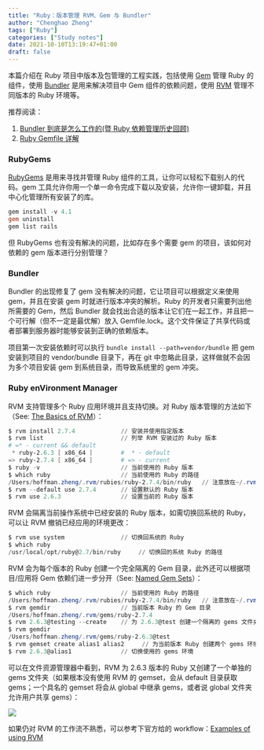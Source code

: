 ```yaml
---
title: "Ruby：版本管理 RVM、Gem 与 Bundler"
author: "Chenghao Zheng"
tags: ["Ruby"]
categories: ["Study notes"]
date: 2021-10-10T13:19:47+01:00
draft: false
---
```


本篇介绍在 Ruby 项目中版本及包管理的工程实践，包括使用 [Gem](https://rubygems.org/) 管理 Ruby 的组件，使用 [Bundler](https://bundler.io/) 是用来解决项目中 Gem 组件的依赖问题，使用 [RVM](https://rvm.io/) 管理不同版本的 Ruby 环境等。

推荐阅读：

1. [Bundler 到底是怎么工作的(暨 Ruby 依赖管理历史回顾)](https://ruby-china.org/topics/28453)
2. [Ruby Gemfile 详解](https://ruby-china.org/topics/26655)

### RubyGems

[RubyGems](https://rubygems.org/) 是用来寻找并管理 Ruby 组件的工具，让你可以轻松下载别人的代码。gem 工具允许你用一个单一命令完成下载以及安装，允许你一键卸载，并且中心化管理所有安装了的库。

```powershell
gem install -v 4.1
gem uninstall
gem list rails
```

但 RubyGems 也有没有解决的问题，比如存在多个需要 gem 的项目，该如何对依赖的 gem 版本进行分别管理？

### Bundler

Bundler 的出现修复了 gem 没有解决的问题，它让项目可以根据定义来使用 gem，并且在安装 gem 时就进行版本冲突的解析。Ruby 的开发者只需要列出他所需要的 Gem，然后 Bundler 就会找出合适的版本让它们在一起工作，并且把一个可行解（但不一定是最优解）放入 Gemfile.lock。这个文件保证了共享代码或者部署到服务器时能够安装到正确的依赖版本。

项目第一次安装依赖时可以执行 `bundle install --path=vendor/bundle` 把 gem 安装到项目的 vendor/bundle 目录下，再在 git 中忽略此目录，这样做就不会因为多个项目安装 gem 到系统目录，而导致系统里的 gem 冲突。

### Ruby enVironment Manager

RVM 支持管理多个 Ruby 应用环境并且支持切换。对 Ruby 版本管理的方法如下（See: [The Basics of RVM](https://rvm.io/rvm/basics)）：

```powershell
$ rvm install 2.7.4             // 安装并使用指定版本
$ rvm list                      // 列举 RVM 安装过的 Ruby 版本  
# =* - current && default
 * ruby-2.6.3 [ x86_64 ]        #  * - default
=> ruby-2.7.4 [ x86_64 ]        # => - current
$ ruby -v                       // 当前使用的 Ruby 版本
$ which ruby                    // 当前使用的 Ruby 的路径
/Users/hoffman.zheng/.rvm/rubies/ruby-2.7.4/bin/ruby   // 注意放在~/.rvm 目录下
$ rvm --default use 2.7.4       // 设置默认的 Ruby 版本
$ rvm use 2.6.3                 // 设置当前的 Ruby 版本
```

RVM 会隔离当前操作系统中已经安装的 Ruby 版本，如需切换回系统的 Ruby，可以让 RVM 撤销已经应用的环境更改：

```powershell
$ rvm use system                // 切换回系统的 Ruby
$ which ruby
/usr/local/opt/ruby@2.7/bin/ruby     // 切换回的系统 Ruby 的路径
```

RVM 会为每个版本的 Ruby 创建一个完全隔离的 Gem 目录，此外还可以根据项目/应用将 Gem 依赖们进一步分开（See: [Named Gem Sets](https://rvm.io/gemsets/basics)）：

```powershell
$ which ruby                    // 当前使用的 Ruby 的路径
/Users/hoffman.zheng/.rvm/rubies/ruby-2.7.4/bin/ruby   // 注意放在~/.rvm 目录下
$ rvm gemdir                    // 当前版本 Ruby 的 Gem 目录
/Users/hoffman.zheng/.rvm/gems/ruby-2.7.4
$ rvm 2.6.3@testing --create    // 为 2.6.3@test 创建一个隔离的 gems 文件夹
$ rvm gemdir
/Users/hoffman.zheng/.rvm/gems/ruby-2.6.3@test
$ rvm gemset create alias1 alias2     // 为当前版本 Ruby 创建两个 gems 环境
$ rvm 2.6.3@alias1              // 切换使用的 gems 环境
```

可以在文件资源管理器中看到，RVM 为 2.6.3 版本的 Ruby 又创建了一个单独的 gems 文件夹（如果根本没有使用 RVM 的 gemset，会从 default 目录获取 gems；一个具名的 gemset 将会从 global 中继承 gems，或者说 global 文件夹允许用户共享 gems）：

![](/images/ruby-namedGemsets.png)

如果仍对 RVM 的工作流不熟悉，可以参考下官方给的 workflow：[Examples of using RVM](https://rvm.io/workflow/examples)









